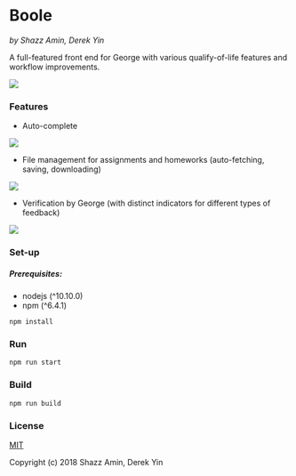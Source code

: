 Boole
=====

*by Shazz Amin, Derek Yin*

A full-featured front end for George with various qualify-of-life features and workflow improvements.

![](/docs/screenshots/main.png)


### Features

* Auto-complete

![](/docs/gifs/auto-complete.gif)

* File management for assignments and homeworks (auto-fetching, saving, downloading)

![](/docs/gifs/file-management.gif)

* Verification by George (with distinct indicators for different types of feedback)

![](/docs/gifs/verification.gif)


### Set-up
##### Prerequisites:
* nodejs (^10.10.0)
* npm (^6.4.1)

`npm install`


### Run

`npm run start`


### Build

`npm run build`


### License
[MIT](LICENSE)

Copyright (c) 2018 Shazz Amin, Derek Yin
